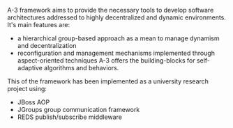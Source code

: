 A-3 framework aims to provide the necessary tools to develop software architectures addressed to highly decentralized and dynamic environments.
It's main features are:
  * a hierarchical group-based approach as a mean to manage dynamism and decentralization
  * reconfiguration and management mechanisms implemented through aspect-oriented techniques
A-3 offers the building-blocks for self-adaptive algorithms and behaviors.

This of the framework has been implemented as a university research project using:
  * JBoss AOP
  * JGroups group communication framework
  * REDS publish/subscribe middleware
